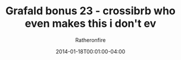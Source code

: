 ---
title: "Grafald bonus 23 - crossibrb who even makes this i don't ev"
type: "image"
date: 2014-01-18T00:01:00-04:00
draft: false
categories:
- blog
- projects
- grafald
image_path: "../img/2014/bonus_23.png"
alt_text: ""
author: "Ratheronfire"
---